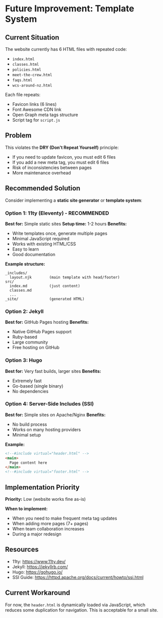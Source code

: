# Future Improvement: Template System

## Current Situation

The website currently has 6 HTML files with repeated code:
- `index.html`
- `classes.html`
- `policies.html`
- `meet-the-crew.html`
- `faqs.html`
- `wcs-around-nz.html`

Each file repeats:
- Favicon links (6 lines)
- Font Awesome CDN link
- Open Graph meta tags structure
- Script tag for `script.js`

## Problem

This violates the **DRY (Don't Repeat Yourself)** principle:
- If you need to update favicon, you must edit 6 files
- If you add a new meta tag, you must edit 6 files
- Risk of inconsistencies between pages
- More maintenance overhead

## Recommended Solution

Consider implementing a **static site generator** or **template system**:

### Option 1: 11ty (Eleventy) - RECOMMENDED
**Best for:** Simple static sites
**Setup time:** 1-2 hours
**Benefits:**
- Write templates once, generate multiple pages
- Minimal JavaScript required
- Works with existing HTML/CSS
- Easy to learn
- Good documentation

**Example structure:**
```
_includes/
  layout.njk        (main template with head/footer)
src/
  index.md          (just content)
  classes.md
  ...
_site/              (generated HTML)
```

### Option 2: Jekyll
**Best for:** GitHub Pages hosting
**Benefits:**
- Native GitHub Pages support
- Ruby-based
- Large community
- Free hosting on GitHub

### Option 3: Hugo
**Best for:** Very fast builds, larger sites
**Benefits:**
- Extremely fast
- Go-based (single binary)
- No dependencies

### Option 4: Server-Side Includes (SSI)
**Best for:** Simple sites on Apache/Nginx
**Benefits:**
- No build process
- Works on many hosting providers
- Minimal setup

**Example:**
```html
<!--#include virtual="header.html" -->
<main>
  Page content here
</main>
<!--#include virtual="footer.html" -->
```

## Implementation Priority

**Priority:** Low (website works fine as-is)

**When to implement:**
- When you need to make frequent meta tag updates
- When adding more pages (7+ pages)
- When team collaboration increases
- During a major redesign

## Resources

- 11ty: https://www.11ty.dev/
- Jekyll: https://jekyllrb.com/
- Hugo: https://gohugo.io/
- SSI Guide: https://httpd.apache.org/docs/current/howto/ssi.html

## Current Workaround

For now, the `header.html` is dynamically loaded via JavaScript, which reduces some duplication for navigation. This is acceptable for a small site.

